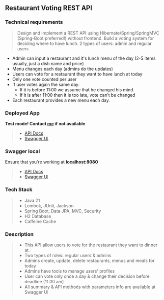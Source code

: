 ## Restaurant Voting REST API

### Technical requirements
> Design and implement a REST API using Hibernate/Spring/SpringMVC (Spring-Boot preferred!) without frontend.
Build a voting system for deciding where to have lunch.
2 types of users: admin and regular users
* Admin can input a restaurant and it's lunch menu of the day (2-5 items usually, just a dish name and price)
* Menu changes each day (admins do the updates)
* Users can vote for a restaurant they want to have lunch at today
* Only one vote counted per user
* If user votes again the same day:
  * If it is before 11:00 we assume that he changed his mind.
  * If it is after 11:00 then it is too late, vote can't be changed
* Each restaurant provides a new menu each day.

### Deployed App
**Test mode! Contact [me](https://t.me/dimafour) if not available**
> * [API Docs](http://158.160.123.69:8080/v3/api-docs)
> * [Swagger UI](http://158.160.123.69:8080/swagger-ui/index.html)

### Swagger local
Ensure that you're working at **localhost:8080**
> * [API Docs](http://localhost:8080/v3/api-docs)
> * [Swagger UI](http://localhost:8080/swagger-ui/index.html)

### Tech Stack
> * Java 21
> * Lombok, JUnit, Jackson
> * Spring Boot, Data JPA, MVC, Security
> * H2 Database
> * Caffeine Cache

### Description
> * This API allow users to vote for the restaurant they want to dinner at. 
> * Two types of roles: regular users & admins
> * Admins create, update, delete restaurants, menus and meals for today 
> * Admins have tools to manage users' profiles
> * User can vote only once a day & change their decision before deadline (11.00 am)
> * All summary & API methods with parameters info are available at Swagger UI
